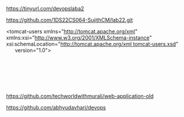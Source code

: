 https://tinyurl.com/devopslaba2

https://github.com/1DS22CS064-SujithCM/lab22.git



<?xml version='1.0' encoding='cp1252'?>
<tomcat-users xmlns="http://tomcat.apache.org/xml"
              xmlns:xsi="http://www.w3.org/2001/XMLSchema-instance"
              xsi:schemaLocation="http://tomcat.apache.org/xml tomcat-users.xsd"
              version="1.0">


  <!-- Roles Declaration -->
  <role rolename="manager-gui"/>
  <role rolename="manager-script"/>


  <!-- Users with assigned roles -->
  <user username="admin" password="admin" roles="manager-gui"/>
  <user username="tomcat" password="tomcat" roles="manager-script"/>


  <!-- Example roles and users for the examples app (optional, not active) -->
  <!--
  <role rolename="tomcat"/>
  <role rolename="role1"/>
  <user username="tomcat" password="changeit" roles="tomcat"/>
  <user username="both" password="changeit" roles="tomcat,role1"/>
  <user username="role1" password="changeit" roles="role1"/>
  -->


</tomcat-users>



https://github.com/techworldwithmurali/web-application-old


https://github.com/abhyudayhari/devops

